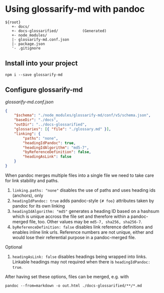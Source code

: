 # Using glossarify-md with pandoc
<!-- aliases: Use with Pandoc, use with pandoc -->
~~~
${root}
   +- docs/
   +- docs-glossarified/           (Generated)
   +- node_modules/
   |- glossarify-md.conf.json
   |- package.json
   '- .gitignore
~~~

## Install into your project

```
npm i --save glossarify-md
```

## Configure glossarify-md

*glossarify-md.conf.json*
~~~json
{
    "$schema": "./node_modules/glossarify-md/conf/v5/schema.json",
    "baseDir": "./docs",
    "outDir": "../docs-glossarified",
    "glossaries": [{ "file": "./glossary.md" }],
    "linking": {
        "paths": "none",
        "headingIdPandoc": true,
        "headingIdAlgorithm": "md5-7",
        "byReferenceDefinition": false,
        "headingAsLink": false
    }
}
~~~

When pandoc merges multiple files into a single file we need to take care for
link stability and paths.

1. `linking.paths: "none"` disables the use of paths and uses heading ids
   (anchors), only
1. `headingIdPandoc: true` adds pandoc-style `{# foo}` attributes taken by
   pandoc for its own linking
1. `headingIdAlgorithm: "md5"` generates a heading ID based on a hashsum which is
   unique accross the file set and therefore within a pandoc-merged file, too. Other
   values may be `md5-7, sha256, sha256-7`.
1. `byReferenceDefinition: false` disables link reference definitions and enables
   inline link urls. Reference numbers are not unique, either and would lose
   their referential purpose in a pandoc-merged file.

Optional

1. `headingAsLink: false` disables headings being wrapped into links. Linkable
   headings may not required when there is `headingIdPandoc: true`.

After having set these options, files can be merged, e.g. with

~~~
pandoc --from=markdown -o out.html ./docs-glossarified/**/*.md
~~~
